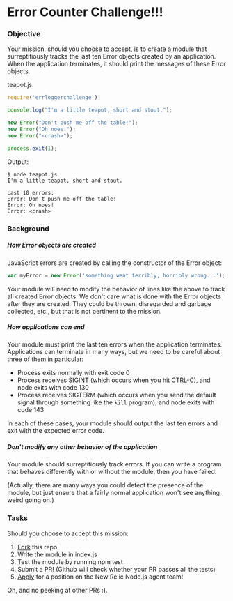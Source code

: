 # Error Counter Challenge!!!

### Objective

Your mission, should you choose to accept, is to create a module that surreptitiously tracks the last ten Error objects created by an application. When the application terminates, it should print the messages of these Error objects.

teapot.js:
```javascript
require('errloggerchallenge');

console.log("I'm a little teapot, short and stout.");

new Error("Don't push me off the table!");
new Error("Oh noes!");
new Error("<crash>");

process.exit(1);
```

Output:
```
$ node teapot.js
I'm a little teapot, short and stout.

Last 10 errors:
Error: Don't push me off the table!
Error: Oh noes!
Error: <crash>
```

### Background

##### How Error objects are created

JavaScript errors are created by calling the constructor of the Error object:

```javascript
var myError = new Error('something went terribly, horribly wrong...');
```

Your module will need to modify the behavior of lines like the above to track all created Error objects. We don't care what is done with the Error objects after they are created. They could be thrown, disregarded and garbage collected, etc., but that is not pertinent to the mission.

##### How applications can end

Your module must print the last ten errors when the application terminates. Applications can terminate in many ways, but we need to be careful about three of them in particular:

* Process exits normally with exit code 0
* Process receives SIGINT (which occurs when you hit CTRL-C), and node exits with code 130
* Process receives SIGTERM (which occurs when you send the default signal through something like the `kill` program), and node exits with code 143

In each of these cases, your module should output the last ten errors and exit with the expected error code.

##### Don't modify any other behavior of the application

Your module should surreptitiously track errors. If you can write a program that behaves differently with or without the module, then you have failed.

(Actually, there are many ways you could detect the presence of the module, but just ensure that a fairly normal application won't see anything weird going on.)

### Tasks

Should you choose to accept this mission:

1. [Fork](https://github.com/txase/errloggerchallenge/fork) this repo
1. Write the module in index.js
1. Test the module by running npm test
1. Submit a PR! (Github will check whether your PR passes all the tests)
1. [Apply](http://newrelic.com/about/careers?jvi=oIFeZfwk,Job) for a position on the New Relic Node.js agent team!

Oh, and no peeking at other PRs :).
